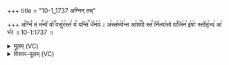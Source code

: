 +++
title = "10-1_1737 अग्निन् तम्"

+++
अ꣣ग्निं꣡ तं म꣢꣯न्ये꣣ यो꣢꣫ वसु꣣र꣢स्तं꣣ यं꣡ यन्ति꣢꣯ धे꣣न꣡वः꣢। अ꣢स्त꣣म꣡र्व꣢न्त आ꣣श꣢꣫वो स्तं꣣ नि꣡त्या꣢सो वा꣣जि꣢न꣣ इ꣡ष꣢ꣳ स्तो꣣तृ꣢भ्य꣣ आ꣡ भ꣢र ॥ 10-1:1737 ॥

<details><summary>मूलम् (VC)</summary>

अ꣣ग्निं꣡ तं म꣢꣯न्ये꣣ यो꣢꣫ वसु꣣र꣢स्तं꣣ यं꣡ यन्ति꣢꣯ धे꣣न꣡वः꣢ । अ꣢स्त꣣म꣡र्व꣢न्त आ꣣श꣢꣫वोऽस्तं꣣ नि꣡त्या꣢सो वा꣣जि꣢न꣣ इ꣡ष꣢ꣳ स्तो꣣तृ꣢भ्य꣣ आ꣡ भ꣢र ॥१७३७॥
</details>

<details><summary>विस्वर-मूलम् (VC)</summary>

अग्निं तं मन्ये यो वसुरस्तं यं यन्ति धेनवः । अस्तमर्वन्त आशवोऽस्तं नित्यासो वाजिन इषꣳ स्तोतृभ्य आ भर ॥१७३७॥
</details>